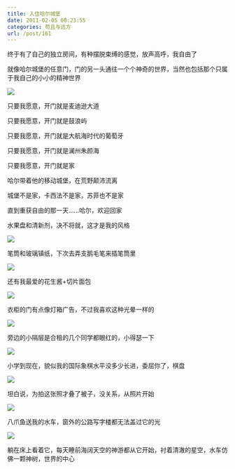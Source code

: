 ```yaml
---
title: 入住哈尔城堡
date: 2011-02-05 00:23:55
categories: 苟且与远方
url: /post/161
---
```


终于有了自己的独立房间，有种摆脱束缚的感觉，放声高呼，我自由了

就像哈尔城堡的任意门，门的另一头通往一个个神奇的世界，当然也包括那个只属于我自己的小小的精神世界

![](https://storageapi.fleek.co/0a3a8890-e65e-47ce-93d7-0442b9209d38-bucket/blog/posts/2011-02/02-05/5.jpg)

只要我愿意，开门就是麦迪逊大道

只要我愿意，开门就是鼓浪屿

只要我愿意，开门就是大航海时代的葡萄牙

只要我愿意，开门就是澜州朱颜海

只要我愿意，开门就是家

哈尔带着他的移动城堡，在荒野颠沛流离

城堡不是家，卡西法不是家，苏菲也不是家

直到重获自由的那一天……哈尔，欢迎回家

水果盘和清新剂，决不将就，这才是我的风格

![](https://storageapi.fleek.co/0a3a8890-e65e-47ce-93d7-0442b9209d38-bucket/blog/posts/2011-02/02-05/6.jpg)

笔筒和玻璃镇纸，下次去弄支鹅毛笔来插笔筒里

![](https://storageapi.fleek.co/0a3a8890-e65e-47ce-93d7-0442b9209d38-bucket/blog/posts/2011-02/02-05/7.jpg)

还有我最爱的花生酱+切片面包

![](https://storageapi.fleek.co/0a3a8890-e65e-47ce-93d7-0442b9209d38-bucket/blog/posts/2011-02/02-05/8.jpg)

衣柜的门有点像灯箱广告，不过我喜欢这种光晕一样的

![](https://storageapi.fleek.co/0a3a8890-e65e-47ce-93d7-0442b9209d38-bucket/blog/posts/2011-02/02-05/9.jpg)

旁边的小隔层是合租的几个同学都眼红的，小得瑟一下

![](https://storageapi.fleek.co/0a3a8890-e65e-47ce-93d7-0442b9209d38-bucket/blog/posts/2011-02/02-05/10.jpg)

小学到现在，貌似我的国际象棋水平没多少长进，委屈你了，棋盘

![](https://storageapi.fleek.co/0a3a8890-e65e-47ce-93d7-0442b9209d38-bucket/blog/posts/2011-02/02-05/11.jpg)

坦白说，为拍这张照才叠了被子，没关系，从照片开始

![](https://storageapi.fleek.co/0a3a8890-e65e-47ce-93d7-0442b9209d38-bucket/blog/posts/2011-02/02-05/12.jpg)

八爪鱼送我的水车，窗外的公路写字楼都无法盖过它的光

![](https://storageapi.fleek.co/0a3a8890-e65e-47ce-93d7-0442b9209d38-bucket/blog/posts/2011-02/02-05/13.jpg)

躺在床上看着它，每天睡前海阔天空的神游都从它开始，衬着清澈的星空，水车仿佛一颗神树，世界的中心